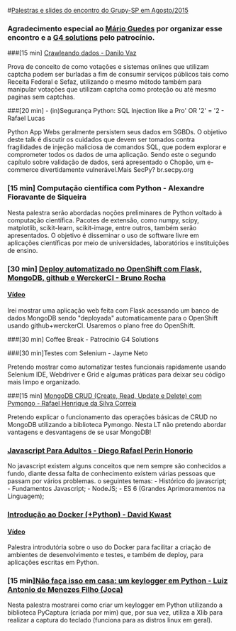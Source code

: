 #[Palestras e slides do encontro do Grupy-SP em Agosto/2015](http://www.meetup.com/pt/Grupy-SP/events/224049253/)

### Agradecimento especial ao [Mário Guedes](http://www.meetup.com/Grupy-SP/members/150470042/) por organizar esse encontro e a [G4 solutions](http://www.g4solutions.com.br/) pelo patrocínio.

###[15 min] [Crawleando dados - Danilo Vaz](https://docs.google.com/presentation/d/1S2PCQ4Yo7yXyz6oT3qWIaOVyf_SLMnuUFycTQvEhSrQ/edit#slide=id.p)

Prova de conceito de como votações e sistemas onlines que utilizam captcha podem ser burladas a fim de consumir serviços públicos tais como Receita Federal e Sefaz, utilizando o mesmo método também para manipular votações que utilizam captcha como proteção ou até mesmo paginas sem captchas.

###[20 min] - (in)Segurança Python: SQL Injection like a Pro' OR '2' = '2 - Rafael Lucas

Python App Webs geralmente persistem seus dados em SGBDs. O objetivo deste talk é discutir os cuidados que devem ser tomados contra fragilidades de injeção maliciosa de comandos SQL, que podem explorar e comprometer todos os dados de uma aplicação. Sendo este o segundo capítulo sobre validação de dados, será apresentado o Chopão, um e-commerce divertidamente vulnerável.Mais SecPy? br.secpy.org

### [15 min] Computação científica com Python - Alexandre Fioravante de Siqueira

Nesta palestra serão abordadas noções preliminares de Python voltado à computação científica. Pacotes de extensão, como numpy, scipy, matplotlib, scikit-learn, scikit-image, entre outros, também serão apresentados. O objetivo é disseminar o uso de software livre em aplicações científicas por meio de universidades, laboratórios e instituições de ensino.

### [30 min] [Deploy automatizado no OpenShift com Flask, MongoDB, github e WerckerCI - Bruno Rocha](http://pt.slideshare.net/rochacbruno/python-flask-app-deployed-to-openshift-using-wercker-ci)

#### [Vídeo](https://www.youtube.com/watch?v=U6uCBoF68WE)

Irei mostrar uma aplicação web feita com Flask acessando um banco de dados MongoDB sendo "deployada" automaticamente para o OpenShift usando github+werckerCI. Usaremos o plano free do OpenShift.

###[30 min] Coffee Break - Patrocínio G4 Solutions

###[30 min]Testes com Selenium - Jayme Neto

Pretendo mostrar como automatizar testes funcionais rapidamente usando Selenium IDE, Webdriver e Grid e algumas práticas para deixar seu código mais limpo e organizado.

###[15 min] [MongoDB CRUD (Create, Read, Update e Delete) com Pymongo - Rafael Henrique da Silva Correia](https://speakerdeck.com/rafaelhenrique/mongodb-crud-create-read-update-e-delete-com-pymongo)

Pretendo explicar o funcionamento das operações básicas de CRUD no MongoDB utilizando a biblioteca Pymongo. Nesta LT não pretendo abordar vantagens e desvantagens de se usar MongoDB!

### [Javascript Para Adultos - Diego Rafael Perin Honorio](http://pt.slideshare.net/DiegoHonorio2/java-script-para-adultos)

No javascript existem alguns conceitos que nem sempre são conhecidos a fundo, diante dessa falta de conhecimento existem várias pessoas que passam por vários problemas. o seguintes temas: - Histórico do javascript; - Fundamentos Javascript; - NodeJS; - ES 6 (Grandes Aprimoramentos na Linguagem);

### [Introdução ao Docker (+Python) - David Kwast](https://speakerdeck.com/davidkwast/introducao-ao-docker-plus-python)

#### [Vídeo](https://www.youtube.com/watch?v=zIHXYXq6zQ0)

Palestra introdutória sobre o uso do Docker para facilitar a criação de ambientes de desenvolvimento e testes, e também de deploy, para aplicações escritas em Python.

### [15 min][Não faça isso em casa: um keylogger em Python - Luiz Antonio de Menezes Filho (Joca)](https://speakerdeck.com/luizmenezes/nao-faca-isso-em-casa-pycaptura-um-keylogger-em-python)

Nesta palestra mostrarei como criar um keylogger em Python utilizando a biblioteca PyCaptura (criada por mim) que, por sua vez, utiliza a Xlib para realizar a captura do teclado (funciona para as distros linux em geral).
